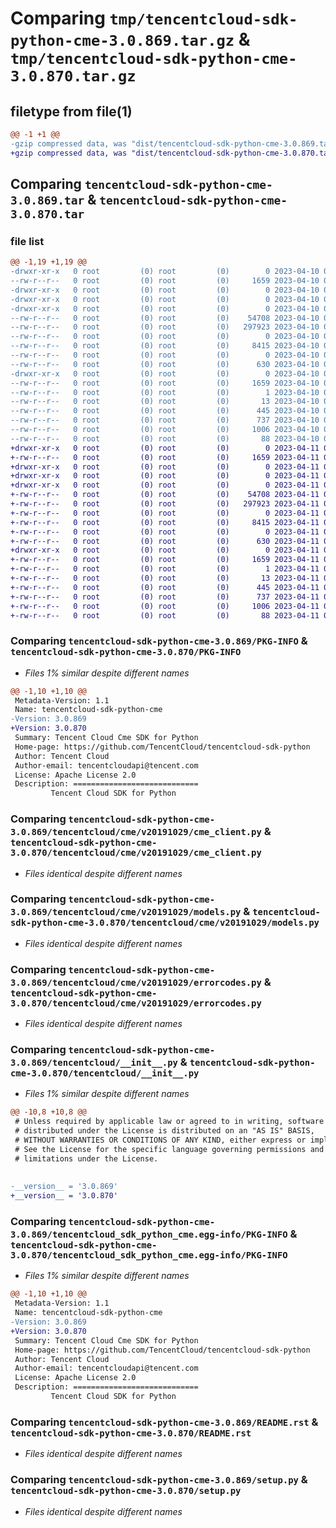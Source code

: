 # Comparing `tmp/tencentcloud-sdk-python-cme-3.0.869.tar.gz` & `tmp/tencentcloud-sdk-python-cme-3.0.870.tar.gz`

## filetype from file(1)

```diff
@@ -1 +1 @@
-gzip compressed data, was "dist/tencentcloud-sdk-python-cme-3.0.869.tar", last modified: Mon Apr 10 02:59:00 2023, max compression
+gzip compressed data, was "dist/tencentcloud-sdk-python-cme-3.0.870.tar", last modified: Tue Apr 11 03:27:24 2023, max compression
```

## Comparing `tencentcloud-sdk-python-cme-3.0.869.tar` & `tencentcloud-sdk-python-cme-3.0.870.tar`

### file list

```diff
@@ -1,19 +1,19 @@
-drwxr-xr-x   0 root         (0) root         (0)        0 2023-04-10 02:59:00.000000 tencentcloud-sdk-python-cme-3.0.869/
--rw-r--r--   0 root         (0) root         (0)     1659 2023-04-10 02:59:00.000000 tencentcloud-sdk-python-cme-3.0.869/PKG-INFO
-drwxr-xr-x   0 root         (0) root         (0)        0 2023-04-10 02:59:00.000000 tencentcloud-sdk-python-cme-3.0.869/tencentcloud/
-drwxr-xr-x   0 root         (0) root         (0)        0 2023-04-10 02:59:00.000000 tencentcloud-sdk-python-cme-3.0.869/tencentcloud/cme/
-drwxr-xr-x   0 root         (0) root         (0)        0 2023-04-10 02:59:00.000000 tencentcloud-sdk-python-cme-3.0.869/tencentcloud/cme/v20191029/
--rw-r--r--   0 root         (0) root         (0)    54708 2023-04-10 02:59:00.000000 tencentcloud-sdk-python-cme-3.0.869/tencentcloud/cme/v20191029/cme_client.py
--rw-r--r--   0 root         (0) root         (0)   297923 2023-04-10 02:59:00.000000 tencentcloud-sdk-python-cme-3.0.869/tencentcloud/cme/v20191029/models.py
--rw-r--r--   0 root         (0) root         (0)        0 2023-04-10 02:59:00.000000 tencentcloud-sdk-python-cme-3.0.869/tencentcloud/cme/v20191029/__init__.py
--rw-r--r--   0 root         (0) root         (0)     8415 2023-04-10 02:59:00.000000 tencentcloud-sdk-python-cme-3.0.869/tencentcloud/cme/v20191029/errorcodes.py
--rw-r--r--   0 root         (0) root         (0)        0 2023-04-10 02:59:00.000000 tencentcloud-sdk-python-cme-3.0.869/tencentcloud/cme/__init__.py
--rw-r--r--   0 root         (0) root         (0)      630 2023-04-10 02:59:00.000000 tencentcloud-sdk-python-cme-3.0.869/tencentcloud/__init__.py
-drwxr-xr-x   0 root         (0) root         (0)        0 2023-04-10 02:59:00.000000 tencentcloud-sdk-python-cme-3.0.869/tencentcloud_sdk_python_cme.egg-info/
--rw-r--r--   0 root         (0) root         (0)     1659 2023-04-10 02:59:00.000000 tencentcloud-sdk-python-cme-3.0.869/tencentcloud_sdk_python_cme.egg-info/PKG-INFO
--rw-r--r--   0 root         (0) root         (0)        1 2023-04-10 02:59:00.000000 tencentcloud-sdk-python-cme-3.0.869/tencentcloud_sdk_python_cme.egg-info/dependency_links.txt
--rw-r--r--   0 root         (0) root         (0)       13 2023-04-10 02:59:00.000000 tencentcloud-sdk-python-cme-3.0.869/tencentcloud_sdk_python_cme.egg-info/top_level.txt
--rw-r--r--   0 root         (0) root         (0)      445 2023-04-10 02:59:00.000000 tencentcloud-sdk-python-cme-3.0.869/tencentcloud_sdk_python_cme.egg-info/SOURCES.txt
--rw-r--r--   0 root         (0) root         (0)      737 2023-04-10 02:59:00.000000 tencentcloud-sdk-python-cme-3.0.869/README.rst
--rw-r--r--   0 root         (0) root         (0)     1006 2023-04-10 02:59:00.000000 tencentcloud-sdk-python-cme-3.0.869/setup.py
--rw-r--r--   0 root         (0) root         (0)       88 2023-04-10 02:59:00.000000 tencentcloud-sdk-python-cme-3.0.869/setup.cfg
+drwxr-xr-x   0 root         (0) root         (0)        0 2023-04-11 03:27:24.000000 tencentcloud-sdk-python-cme-3.0.870/
+-rw-r--r--   0 root         (0) root         (0)     1659 2023-04-11 03:27:24.000000 tencentcloud-sdk-python-cme-3.0.870/PKG-INFO
+drwxr-xr-x   0 root         (0) root         (0)        0 2023-04-11 03:27:24.000000 tencentcloud-sdk-python-cme-3.0.870/tencentcloud/
+drwxr-xr-x   0 root         (0) root         (0)        0 2023-04-11 03:27:24.000000 tencentcloud-sdk-python-cme-3.0.870/tencentcloud/cme/
+drwxr-xr-x   0 root         (0) root         (0)        0 2023-04-11 03:27:24.000000 tencentcloud-sdk-python-cme-3.0.870/tencentcloud/cme/v20191029/
+-rw-r--r--   0 root         (0) root         (0)    54708 2023-04-11 03:27:23.000000 tencentcloud-sdk-python-cme-3.0.870/tencentcloud/cme/v20191029/cme_client.py
+-rw-r--r--   0 root         (0) root         (0)   297923 2023-04-11 03:27:23.000000 tencentcloud-sdk-python-cme-3.0.870/tencentcloud/cme/v20191029/models.py
+-rw-r--r--   0 root         (0) root         (0)        0 2023-04-11 03:27:23.000000 tencentcloud-sdk-python-cme-3.0.870/tencentcloud/cme/v20191029/__init__.py
+-rw-r--r--   0 root         (0) root         (0)     8415 2023-04-11 03:27:23.000000 tencentcloud-sdk-python-cme-3.0.870/tencentcloud/cme/v20191029/errorcodes.py
+-rw-r--r--   0 root         (0) root         (0)        0 2023-04-11 03:27:23.000000 tencentcloud-sdk-python-cme-3.0.870/tencentcloud/cme/__init__.py
+-rw-r--r--   0 root         (0) root         (0)      630 2023-04-11 03:27:23.000000 tencentcloud-sdk-python-cme-3.0.870/tencentcloud/__init__.py
+drwxr-xr-x   0 root         (0) root         (0)        0 2023-04-11 03:27:24.000000 tencentcloud-sdk-python-cme-3.0.870/tencentcloud_sdk_python_cme.egg-info/
+-rw-r--r--   0 root         (0) root         (0)     1659 2023-04-11 03:27:24.000000 tencentcloud-sdk-python-cme-3.0.870/tencentcloud_sdk_python_cme.egg-info/PKG-INFO
+-rw-r--r--   0 root         (0) root         (0)        1 2023-04-11 03:27:24.000000 tencentcloud-sdk-python-cme-3.0.870/tencentcloud_sdk_python_cme.egg-info/dependency_links.txt
+-rw-r--r--   0 root         (0) root         (0)       13 2023-04-11 03:27:24.000000 tencentcloud-sdk-python-cme-3.0.870/tencentcloud_sdk_python_cme.egg-info/top_level.txt
+-rw-r--r--   0 root         (0) root         (0)      445 2023-04-11 03:27:24.000000 tencentcloud-sdk-python-cme-3.0.870/tencentcloud_sdk_python_cme.egg-info/SOURCES.txt
+-rw-r--r--   0 root         (0) root         (0)      737 2023-04-11 03:27:23.000000 tencentcloud-sdk-python-cme-3.0.870/README.rst
+-rw-r--r--   0 root         (0) root         (0)     1006 2023-04-11 03:27:23.000000 tencentcloud-sdk-python-cme-3.0.870/setup.py
+-rw-r--r--   0 root         (0) root         (0)       88 2023-04-11 03:27:24.000000 tencentcloud-sdk-python-cme-3.0.870/setup.cfg
```

### Comparing `tencentcloud-sdk-python-cme-3.0.869/PKG-INFO` & `tencentcloud-sdk-python-cme-3.0.870/PKG-INFO`

 * *Files 1% similar despite different names*

```diff
@@ -1,10 +1,10 @@
 Metadata-Version: 1.1
 Name: tencentcloud-sdk-python-cme
-Version: 3.0.869
+Version: 3.0.870
 Summary: Tencent Cloud Cme SDK for Python
 Home-page: https://github.com/TencentCloud/tencentcloud-sdk-python
 Author: Tencent Cloud
 Author-email: tencentcloudapi@tencent.com
 License: Apache License 2.0
 Description: ============================
         Tencent Cloud SDK for Python
```

### Comparing `tencentcloud-sdk-python-cme-3.0.869/tencentcloud/cme/v20191029/cme_client.py` & `tencentcloud-sdk-python-cme-3.0.870/tencentcloud/cme/v20191029/cme_client.py`

 * *Files identical despite different names*

### Comparing `tencentcloud-sdk-python-cme-3.0.869/tencentcloud/cme/v20191029/models.py` & `tencentcloud-sdk-python-cme-3.0.870/tencentcloud/cme/v20191029/models.py`

 * *Files identical despite different names*

### Comparing `tencentcloud-sdk-python-cme-3.0.869/tencentcloud/cme/v20191029/errorcodes.py` & `tencentcloud-sdk-python-cme-3.0.870/tencentcloud/cme/v20191029/errorcodes.py`

 * *Files identical despite different names*

### Comparing `tencentcloud-sdk-python-cme-3.0.869/tencentcloud/__init__.py` & `tencentcloud-sdk-python-cme-3.0.870/tencentcloud/__init__.py`

 * *Files 1% similar despite different names*

```diff
@@ -10,8 +10,8 @@
 # Unless required by applicable law or agreed to in writing, software
 # distributed under the License is distributed on an "AS IS" BASIS,
 # WITHOUT WARRANTIES OR CONDITIONS OF ANY KIND, either express or implied.
 # See the License for the specific language governing permissions and
 # limitations under the License.
 
 
-__version__ = '3.0.869'
+__version__ = '3.0.870'
```

### Comparing `tencentcloud-sdk-python-cme-3.0.869/tencentcloud_sdk_python_cme.egg-info/PKG-INFO` & `tencentcloud-sdk-python-cme-3.0.870/tencentcloud_sdk_python_cme.egg-info/PKG-INFO`

 * *Files 1% similar despite different names*

```diff
@@ -1,10 +1,10 @@
 Metadata-Version: 1.1
 Name: tencentcloud-sdk-python-cme
-Version: 3.0.869
+Version: 3.0.870
 Summary: Tencent Cloud Cme SDK for Python
 Home-page: https://github.com/TencentCloud/tencentcloud-sdk-python
 Author: Tencent Cloud
 Author-email: tencentcloudapi@tencent.com
 License: Apache License 2.0
 Description: ============================
         Tencent Cloud SDK for Python
```

### Comparing `tencentcloud-sdk-python-cme-3.0.869/README.rst` & `tencentcloud-sdk-python-cme-3.0.870/README.rst`

 * *Files identical despite different names*

### Comparing `tencentcloud-sdk-python-cme-3.0.869/setup.py` & `tencentcloud-sdk-python-cme-3.0.870/setup.py`

 * *Files identical despite different names*

